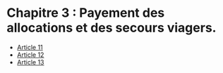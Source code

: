 # Chapitre 3 : Payement des allocations et des secours viagers.

- [Article 11](article-11.md)
- [Article 12](article-12.md)
- [Article 13](article-13.md)
